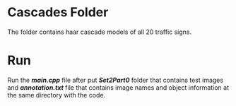 # Cascades Folder
The folder contains haar cascade models of all 20 traffic signs. 

# Run 
Run the **_main.cpp_** file after put **_Set2Part0_** folder that contains test images and **_annotation.txt_** file that contains image names and object information at the same directory with the code. 
